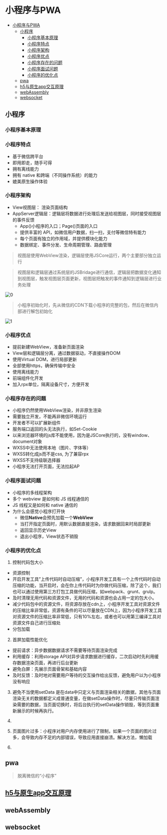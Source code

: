 # 小程序与PWA

- [小程序与PWA](#小程序与pwa)
  - [小程序](#小程序)
    - [小程序基本原理](#小程序基本原理)
    - [小程序特点](#小程序特点)
    - [小程序架构](#小程序架构)
    - [小程序优点](#小程序优点)
    - [小程序存在的问题](#小程序存在的问题)
    - [小程序面试问题](#小程序面试问题)
    - [小程序的优化点](#小程序的优化点)
  - [pwa](#pwa)
  - [h5与原生app交互原理](#h5与原生app交互原理)
  - [webAssembly](#webassembly)
  - [websocket](#websocket)

## 小程序

### 小程序基本原理

### 小程序特点

* 基于微信跨平台
* 即用即走，随手可得
* 拥有离线能力
* 拥有 native 和跨端（不同操作系统）的能力
* 媲美原生操作体验

### 小程序架构

* View视图层： 渲染页面结构
* AppServer逻辑层：逻辑层将数据进行处理后发送给视图层，同时接受视图层的事件反馈
  + App()小程序的入口；Page()页面的入口
  + 提供丰富的 API，如微信用户数据，扫一扫，支付等微信特有能力
  + 每个页面有独立的作用域，并提供模块化能力
  + 数据绑定、事件分发、生命周期管理、路由管理

> 视图层使用WebView渲染，逻辑层使用JSCore运行，两个主要部分独立运行

> 视图层和逻辑层通过系统层的JSBridage进行通信，逻辑层把数据变化通知到视图层，触发视图层页面更新，视图层把触发的事件通知到逻辑层进行业务处理

![0](https://user-gold-cdn.xitu.io/2017/1/14/45dc93cb00e30544c7e90c28fa635730?imageView2/0/w/1280/h/960/format/webp/ignore-error/1)

> 小程序初始化时，先从微信的CDN下载小程序的完整的包，然后在微信内部进行解包初始化

![1](https://user-gold-cdn.xitu.io/2017/1/14/7f05886d07461131cc6061b2bb8b7a0e?imageView2/0/w/1280/h/960/format/webp/ignore-error/1)

### 小程序优点

* 提前新建WebView，准备新页面渲染
* View层和逻辑层分离，通过数据驱动，不直接操作DOM
* 使用Virtual DOM，进行局部更新
* 全部使用https，确保传输中安全
* 使用离线能力
* 前端组件化开发
* 加入rpx单位，隔离设备尺寸，方便开发

### 小程序存在的问题

* 小程序仍然使用WebView渲染，并非原生渲染
* 需要独立开发，不能再非微信环境运行
* 开发者不可以扩展新组件
* 服务端口返回的头无法执行，如Set-Cookie
* 以来浏览器环境的js库不能使用，因为是JSCore执行的，没有window、document对象
* WXSS中无法使用本地（图片、字体等）
* WXSS转化成js而不是css, 为了兼容rpx
* WXSS不支持级联选择器
* 小程序无法打开页面，无法拉起AP

### 小程序面试问题

* 小程序的多线程架构
* 多个 webview 是如何和 JS 线程通信的
* JS 线程又是如何和 native 通信的
* 为什么会感觉小程序打开快
    - 微信**Native**会预先加载一个**WebView**
    - 当打开指定页面时，用默认数据直接渲染，请求数据回来时局部更新
    - 返回显示历史View
    - 退出小程序，View状态不销毁

### 小程序的优化点
1. 控制代码包大小
- 资源控制
 - 开启开发工具”上传代码时自动压缩”，小程序开发工具有一个上传代码时自动压缩的功能，当开启时，会在你上传代码时为你做代码压缩，除了这个，我们也可以通过使用第三方打包工具做代码压缩，如webpack、grunt、grulp。
 - 及时清理无用代码和资源文件，无用的代码和资源也会占用一定的包大小。
 - 减少代码包中的资源文件，将资源存放在cdn上，小程序开发工具对资源文件的压缩比率非常低，资源有条件的可以尽量放在CDN上，因为小程序开发工具对资源文件的压缩比率非常低，只有10%左右，或者也可以用第三编译工具对资源文件自己进行压缩处
- 分包加载
2. 首屏加载性能优化
- 提前请求：异步数据数据请求不需要等待页面渲染完成
- 利用缓存：利用storage API对异步请求数据进行缓存，二次启动时先利用缓存数据渲染页面，再进行后台更新
- 避免白屏：先展示页面骨架和基础内容
- 及时反馈：及时地对需要用户等待的交互操作给出反馈，避免用户以为小程序没有响应
3. 避免不当使用setData
是在data中只定义与页面渲染相关的数据，其他与页面渲染无关的数据都定义成普通变量，在做setData操作时，尽量只传输页面渲染需要的数据，当页面切换时，将后台执行的setData操作销毁，等到页面重新展示的时候再执行。



1. 
2. 页面图片过多：小程序对用户内存使用进行了限制，如果一个页面的图片过多，会导致内存不足的内部错误，导致应用直接崩溃。解决方法，懒加载
3. 


## pwa

> 脱离微信的“小程序”

## [h5与原生app交互原理](https://segmentfault.com/a/1190000016759517)

## webAssembly

## websocket
